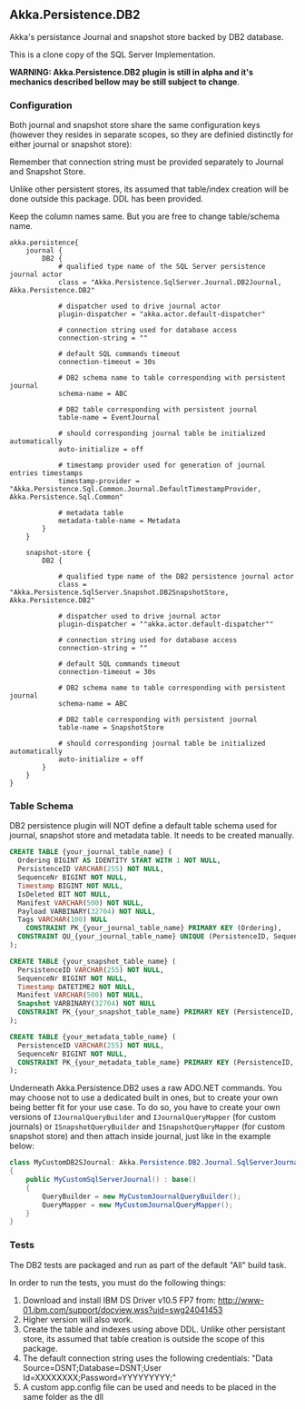 ## Akka.Persistence.DB2
Akka's persistance Journal and snapshot store backed by DB2 database. 

This is a clone copy of the SQL Server Implementation.

**WARNING: Akka.Persistence.DB2 plugin is still in alpha and it's mechanics described bellow may be still subject to change**.

### Configuration

Both journal and snapshot store share the same configuration keys (however they resides in separate scopes, so they are definied distinctly for either journal or snapshot store):

Remember that connection string must be provided separately to Journal and Snapshot Store.

Unlike other persistent stores, its assumed that table/index creation will be done outside this package. DDL has been provided.

Keep the column names same. But you are free to change table/schema name.

```hocon
akka.persistence{
	journal {
		DB2 {
			# qualified type name of the SQL Server persistence journal actor
			class = "Akka.Persistence.SqlServer.Journal.DB2Journal, Akka.Persistence.DB2"

			# dispatcher used to drive journal actor
			plugin-dispatcher = "akka.actor.default-dispatcher"

			# connection string used for database access
			connection-string = ""

			# default SQL commands timeout
			connection-timeout = 30s

			# DB2 schema name to table corresponding with persistent journal
			schema-name = ABC

			# DB2 table corresponding with persistent journal
			table-name = EventJournal

			# should corresponding journal table be initialized automatically
			auto-initialize = off

			# timestamp provider used for generation of journal entries timestamps
			timestamp-provider = "Akka.Persistence.Sql.Common.Journal.DefaultTimestampProvider, Akka.Persistence.Sql.Common"

			# metadata table
			metadata-table-name = Metadata
		}
	}

	snapshot-store {
		DB2 {

			# qualified type name of the DB2 persistence journal actor
			class = "Akka.Persistence.SqlServer.Snapshot.DB2SnapshotStore, Akka.Persistence.DB2"

			# dispatcher used to drive journal actor
			plugin-dispatcher = ""akka.actor.default-dispatcher""

			# connection string used for database access
			connection-string = ""

			# default SQL commands timeout
			connection-timeout = 30s

			# DB2 schema name to table corresponding with persistent journal
			schema-name = ABC

			# DB2 table corresponding with persistent journal
			table-name = SnapshotStore

			# should corresponding journal table be initialized automatically
			auto-initialize = off
		}
	}
}
```
### Table Schema

DB2 persistence plugin will NOT define a default table schema used for journal, snapshot store and metadata table. It needs to be created manually.

```SQL
CREATE TABLE {your_journal_table_name} (
  Ordering BIGINT AS IDENTITY START WITH 1 NOT NULL,
  PersistenceID VARCHAR(255) NOT NULL,
  SequenceNr BIGINT NOT NULL,
  Timestamp BIGINT NOT NULL,
  IsDeleted BIT NOT NULL,
  Manifest VARCHAR(500) NOT NULL,
  Payload VARBINARY(32704) NOT NULL,
  Tags VARCHAR(100) NULL
	CONSTRAINT PK_{your_journal_table_name} PRIMARY KEY (Ordering),
  CONSTRAINT QU_{your_journal_table_name} UNIQUE (PersistenceID, SequenceNr)
);

CREATE TABLE {your_snapshot_table_name} (
  PersistenceID VARCHAR(255) NOT NULL,
  SequenceNr BIGINT NOT NULL,
  Timestamp DATETIME2 NOT NULL,
  Manifest VARCHAR(500) NOT NULL,
  Snapshot VARBINARY(32704) NOT NULL
  CONSTRAINT PK_{your_snapshot_table_name} PRIMARY KEY (PersistenceID, SequenceNr)
);

CREATE TABLE {your_metadata_table_name} (
  PersistenceID VARCHAR(255) NOT NULL,
  SequenceNr BIGINT NOT NULL,
  CONSTRAINT PK_{your_metadata_table_name} PRIMARY KEY (PersistenceID, SequenceNr)
);
```
Underneath Akka.Persistence.DB2 uses a raw ADO.NET commands. You may choose not to use a dedicated built in ones, but to create your own being better fit for your use case. To do so, you have to create your own versions of `IJournalQueryBuilder` and `IJournalQueryMapper` (for custom journals) or `ISnapshotQueryBuilder` and `ISnapshotQueryMapper` (for custom snapshot store) and then attach inside journal, just like in the example below:

```C#
class MyCustomDB2SJournal: Akka.Persistence.DB2.Journal.SqlServerJournal
{
    public MyCustomSqlServerJournal() : base()
    {
        QueryBuilder = new MyCustomJournalQueryBuilder();
        QueryMapper = new MyCustomJournalQueryMapper();
    }
}
```

### Tests

The DB2 tests are packaged and run as part of the default "All" build task.

In order to run the tests, you must do the following things:

1. Download and install IBM DS Driver v10.5 FP7 from: http://www-01.ibm.com/support/docview.wss?uid=swg24041453
2. Higher version will also work.
3. Create the table and indexes using above DDL. Unlike other persistant store, its assumed that table creation is outside the scope of this package.
4. The default connection string uses the following credentials: "Data Source=DSNT;Database=DSNT;User Id=XXXXXXXX;Password=YYYYYYYYY;"
5. A custom app.config file can be used and needs to be placed in the same folder as the dll

